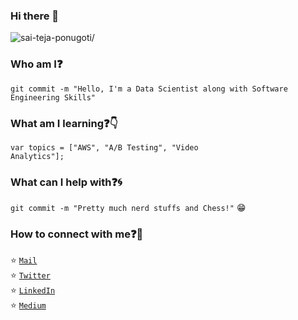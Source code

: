 ### Hi there 👋

<p align="left"> <img src=https://komarev.com/ghpvc/?username=sai-teja-ponugoti alt=sai-teja-ponugoti/></p>


### Who am I:question: 
<code>git commit -m "Hello, I'm a Data Scientist along with Software Engineering Skills"</code>

  
### What am I learning:question::point_down:	
<code>var topics = ["AWS", "A/B Testing", "Video Analytics"];</code>
 

### What can I help with:question::cyclone:
<code>git commit -m "Pretty much nerd stuffs and Chess!"</code> :grin:

### How to connect with me:question::email:
:star: <code>[Mail](mailto:saiteja3333@gmail.com)</code>    
:star: <code>[Twitter](https://twitter.com/saiteja3333)</code>  
:star: <code>[LinkedIn](https://www.linkedin.com/in/saitejaponugoti/)</code>  
:star: <code>[Medium](https://medium.com/@saitejaponugoti)</code>  
